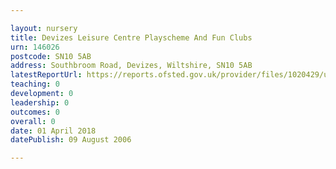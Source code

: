```yaml
---

layout: nursery
title: Devizes Leisure Centre Playscheme And Fun Clubs
urn: 146026
postcode: SN10 5AB
address: Southbroom Road, Devizes, Wiltshire, SN10 5AB
latestReportUrl: https://reports.ofsted.gov.uk/provider/files/1020429/urn/146026.pdf
teaching: 0
development: 0
leadership: 0
outcomes: 0
overall: 0
date: 01 April 2018 
datePublish: 09 August 2006

---
```

